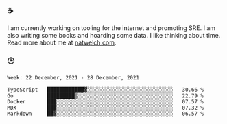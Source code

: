 ### ☕

I am currently working on tooling for the internet and promoting SRE. I am also writing some books and hoarding some data. I like thinking about time. Read more about me at [natwelch.com](https://natwelch.com).

### 🕒

<!--START_SECTION:waka-->
```text
Week: 22 December, 2021 - 28 December, 2021

TypeScript   ████████████▓░░░░░░░░░░░░░░░░░░░░░░░░░░░░   30.66 % 
Go           █████████▒░░░░░░░░░░░░░░░░░░░░░░░░░░░░░░░   22.79 % 
Docker       ███░░░░░░░░░░░░░░░░░░░░░░░░░░░░░░░░░░░░░░   07.57 % 
MDX          ███░░░░░░░░░░░░░░░░░░░░░░░░░░░░░░░░░░░░░░   07.32 % 
Markdown     ██▓░░░░░░░░░░░░░░░░░░░░░░░░░░░░░░░░░░░░░░   06.57 % 
```
<!--END_SECTION:waka-->
